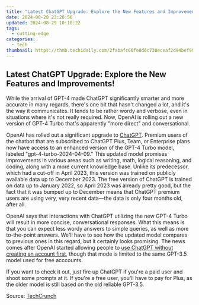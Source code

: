 ```yaml
---
title: "Latest ChatGPT Upgrade: Explore the New Features and Improvements!"
date: 2024-08-28 23:20:56
updated: 2024-08-29 10:10:22
tags:
  - cutting-edge
categories:
  - tech
thumbnail: https://thmb.techidaily.com/2fabafc66fe8d6c738eceaf2d94bef9969abb79ce6dfc7f79cdd9561a56a5238.jpg
---
```


## Latest ChatGPT Upgrade: Explore the New Features and Improvements!

While the arrival of GPT-4 made ChatGPT significantly smarter and more accurate in many regards, there's one bit that hasn't changed a lot, and it's the way it communicates. It tends to be rather wordy and verbose, even in situations where it's not really required. Now, OpenAI is rolling out a new version of GPT-4 Turbo that's apparently "more direct" and conversational.

 OpenAI has rolled out a significant upgrade to [ChatGPT](https://extra-resources.techidaily.com/new-capture-clarity-editing-insights-for-professional-results/). Premium users of the chatbot that are subscribed to ChatGPT Plus, Team, or Enterprise plans now have access to an enhanced version of the GPT-4 Turbo model, labeled "gpt-4-turbo-2024-04-09." This updated model promises improvements in various areas such as writing, math, logical reasoning, and coding, along with a more current knowledge base. Unlike its predecessor, which had a cut-off in April 2023, this version was trained on publicly available data up to December 2023\. The free version of ChatGPT is trained on data up to January 2022, so April 2023 was already pretty good, but the fact that it was bumped up to December means that ChatGPT premium users are using very, very recent data—the data is only four months old, after all.

 OpenAI says that interactions with ChatGPT utilizing the new GPT-4 Turbo will result in more concise, conversational responses. What this means is that you can expect less wordy answers to simple queries, as well as more to-the-point answers. We'll have to see how the updated model compares to previous ones in this regard, but it certainly looks promising. The news comes after OpenAI started allowing people to [use ChatGPT without creating an account first](https://tech-recovery.techidaily.com/can-you-submerge-an-iphone-13-in-water-complete-guide/), though that mode is limited to the same GPT-3.5 model used for free acccounts.

 If you want to check it out, just fire up ChatGPT if you're a paid user and shoot some prompts at it. If you're a free user, you'll have to pay for Plus, as the older model is still based on the old reliable GPT-3.5.

 Source: [TechCrunch](https://techcrunch.com/2024/04/11/openai-makes-chatgpt-more-direct-less-verbose/)

<ins class="adsbygoogle"
     style="display:block"
     data-ad-format="autorelaxed"
     data-ad-client="ca-pub-7571918770474297"
     data-ad-slot="1223367746"></ins>



<ins class="adsbygoogle"
     style="display:block"
     data-ad-client="ca-pub-7571918770474297"
     data-ad-slot="8358498916"
     data-ad-format="auto"
     data-full-width-responsive="true"></ins>
